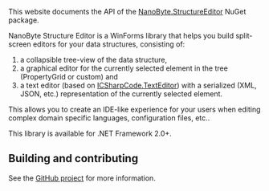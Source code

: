 This website documents the API of the [NanoByte.StructureEditor](https://www.nuget.org/packages/NanoByte.StructureEditor/) NuGet package.

NanoByte Structure Editor is a WinForms library that helps you build split-screen editors for your data structures, consisting of:

1. a collapsible tree-view of the data structure,
2. a graphical editor for the currently selected element in the tree (PropertyGrid or custom) and
3. a text editor (based on [ICSharpCode.TextEditor](https://github.com/nano-byte/ICSharpCode.TextEditor)) with a serialized (XML, JSON, etc.) representation of the currently selected element.

This allows you to create an IDE-like experience for your users when editing complex domain specific languages, configuration files, etc..

This library is available for .NET Framework 2.0+.

## Building and contributing

See the [GitHub project](https://github.com/nano-byte/structure-editor) for more information.
